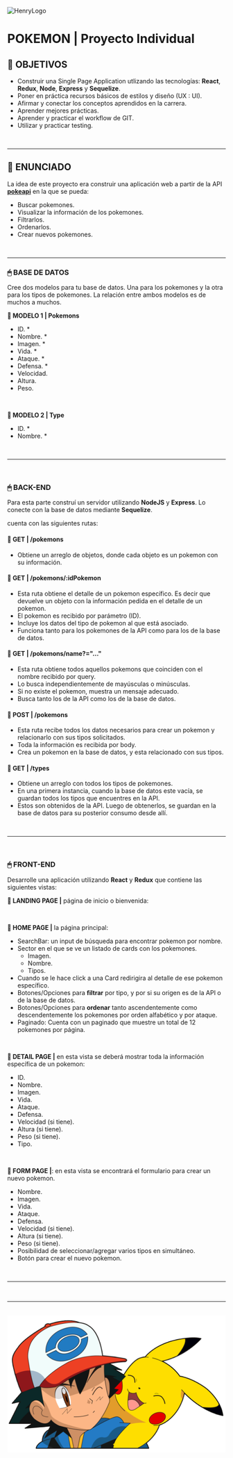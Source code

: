![HenryLogo](https://d31uz8lwfmyn8g.cloudfront.net/Assets/logo-henry-white-lg.png)

# **POKEMON** | Proyecto Individual

## **📌 OBJETIVOS**

-  Construir una Single Page Application utlizando las tecnologías: **React**, **Redux**, **Node**, **Express** y **Sequelize**.
-  Poner en práctica recursos básicos de estilos y diseño (UX : UI).
-  Afirmar y conectar los conceptos aprendidos en la carrera.
-  Aprender mejores prácticas.
-  Aprender y practicar el workflow de GIT.
-  Utilizar y practicar testing.

<br />

---

## **📖 ENUNCIADO**

La idea de este proyecto era construir una aplicación web a partir de la API [**pokeapi**](https://pokeapi.co/) en la que se pueda:

-  Buscar pokemones.
-  Visualizar la información de los pokemones.
-  Filtrarlos.
-  Ordenarlos.
-  Crear nuevos pokemones.

<br />

---

### **🖱 BASE DE DATOS**

Cree dos modelos para tu base de datos. Una para los pokemones y la otra para los tipos de pokemones. La relación entre ambos modelos es de muchos a muchos.

**📍 MODELO 1 | Pokemons**

-  ID. \*
-  Nombre. \*
-  Imagen. \*
-  Vida. \*
-  Ataque. \*
-  Defensa. \*
-  Velocidad.
-  Altura.
-  Peso.

<br />

**📍 MODELO 2 | Type**

-  ID. \*
-  Nombre. \*

<br />

---

<br />

### **🖱 BACK-END**

Para esta parte construí un servidor utilizando **NodeJS** y **Express**. Lo conecte con la base de datos mediante **Sequelize**.

cuenta con las siguientes rutas:

#### **📍 GET | /pokemons**

-  Obtiene un arreglo de objetos, donde cada objeto es un pokemon con su información.

#### **📍 GET | /pokemons/:idPokemon**

-  Esta ruta obtiene el detalle de un pokemon específico. Es decir que devuelve un objeto con la información pedida en el detalle de un pokemon.
-  El pokemon es recibido por parámetro (ID).
-  Incluye los datos del tipo de pokemon al que está asociado.
-  Funciona tanto para los pokemones de la API como para los de la base de datos.

#### **📍 GET | /pokemons/name?="..."**

-  Esta ruta obtiene todos aquellos pokemons que coinciden con el nombre recibido por query.
-  Lo busca independientemente de mayúsculas o minúsculas.
-  Si no existe el pokemon, muestra un mensaje adecuado.
-  Busca tanto los de la API como los de la base de datos.

#### **📍 POST | /pokemons**

-  Esta ruta recibe todos los datos necesarios para crear un pokemon y relacionarlo con sus tipos solicitados.
-  Toda la información es recibida por body.
-  Crea un pokemon en la base de datos, y esta relacionado con sus tipos.

#### **📍 GET | /types**

-  Obtiene un arreglo con todos los tipos de pokemones.
-  En una primera instancia, cuando la base de datos este vacía, se guardan todos los tipos que encuentres en la API.
-  Estos son obtenidos de la API. Luego de obtenerlos, se guardan en la base de datos para su posterior consumo desde allí.

<br />

---

<br />

### **🖱 FRONT-END**

Desarrolle una aplicación utilizando **React** y **Redux** que contiene las siguientes vistas:

**📍 LANDING PAGE |** página de inicio o bienvenida:

<br />

**📍 HOME PAGE |** la página principal:

-  SearchBar: un input de búsqueda para encontrar pokemon por nombre.
-  Sector en el que se ve un listado de cards con los pokemones.
   -  Imagen.
   -  Nombre.
   -  Tipos.
-  Cuando se le hace click a una Card redirigira al detalle de ese pokemon específico.
-  Botones/Opciones para **filtrar** por tipo, y por si su origen es de la API o de la base de datos.
-  Botones/Opciones para **ordenar** tanto ascendentemente como descendentemente los pokemones por orden alfabético y por ataque.
-  Paginado: Cuenta con un paginado que muestre un total de 12 pokemones por página.

<br />

**📍 DETAIL PAGE |** en esta vista se deberá mostrar toda la información específica de un pokemon:

-  ID.
-  Nombre.
-  Imagen.
-  Vida.
-  Ataque.
-  Defensa.
-  Velocidad (si tiene).
-  Altura (si tiene).
-  Peso (si tiene).
-  Tipo.

<br />

**📍 FORM PAGE |**: en esta vista se encontrará el formulario para crear un nuevo pokemon.

-  Nombre.
-  Imagen.
-  Vida.
-  Ataque.
-  Defensa.
-  Velocidad (si tiene).
-  Altura (si tiene).
-  Peso (si tiene).
-  Posibilidad de seleccionar/agregar varios tipos en simultáneo.
-  Botón para crear el nuevo pokemon.

<br />

---

<br />

---

<br />

<img src="./pokemon.png" alt="" />
